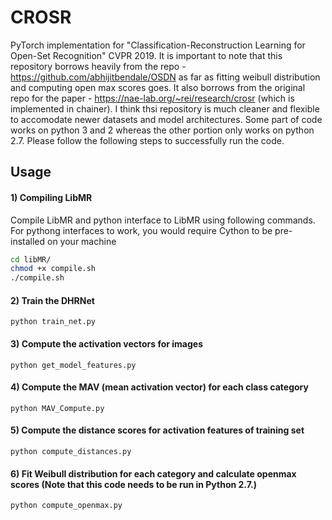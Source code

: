 # CROSR

PyTorch implementation for "Classification-Reconstruction Learning for Open-Set Recognition" CVPR 2019.
It is important to note that this repository borrows heavily from the repo - https://github.com/abhijitbendale/OSDN
as far as fitting weibull distribution and computing open max scores goes. It also borrows from the original repo for 
the paper - https://nae-lab.org/~rei/research/crosr (which is implemented in chainer). I think thsi repository is much 
cleaner and flexible to accomodate newer datasets and model architectures. Some part of code works on python 3 and 2 whereas
the other portion only works on python 2.7. Please follow the following steps to successfully run the code. 

## Usage

#### 1) Compiling LibMR

Compile LibMR and python interface to LibMR using following commands.
For pythong interfaces to work, you would require Cython to be pre-installed
on your machine
```bash
cd libMR/
chmod +x compile.sh
./compile.sh
```

#### 2) Train the DHRNet

```
python train_net.py
```

#### 3) Compute the activation vectors for images

```
python get_model_features.py
```

#### 4) Compute the MAV (mean activation vector) for each class category

```
python MAV_Compute.py
```

#### 5) Compute the distance scores for activation features of training set

```
python compute_distances.py
```

#### 6) Fit Weibull distribution for each category and calculate openmax scores (Note that this code needs to be run in Python 2.7.)

```
python compute_openmax.py
```
